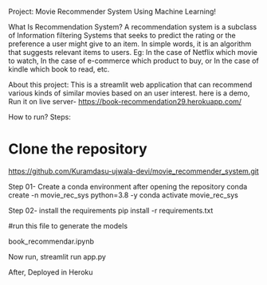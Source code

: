 Project: Movie Recommender System Using Machine Learning!

What Is Recommendation System?
A recommendation system is a subclass of Information filtering Systems that seeks to predict the rating or the preference a user might give to an item. In simple words, it is an algorithm that suggests relevant items to users. Eg: In the case of Netflix which movie to watch, In the case of e-commerce which product to buy, or In the case of kindle which book to read, etc.

About this project:
This is a streamlit web application that can recommend various kinds of similar movies based on an user interest. here is a demo,
Run it on live server- https://book-recommendation29.herokuapp.com/

How to run?
Steps:
# Clone the repository
https://github.com/Kuramdasu-ujwala-devi/movie_recommender_system.git

Step 01- Create a conda environment after opening the repository
conda create -n movie_rec_sys python=3.8 -y
conda activate movie_rec_sys

Step 02- install the requirements
pip install -r requirements.txt

#run this file to generate the models

book_recommendar.ipynb

Now run,
streamlit run app.py

After, Deployed in Heroku
